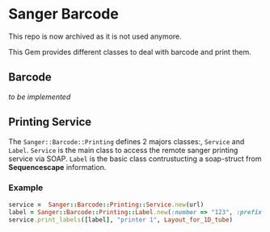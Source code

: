 # Sanger Barcode

This repo is now archived as it is not used anymore.

This Gem provides different classes to deal with barcode and print them.

## Barcode
*to be implemented*
## Printing Service
The `Sanger::Barcode::Printing` defines 2 majors classes:, `Service` and 
`Label`.
`Service` is the main class to access the remote sanger printing service via 
SOAP.
`Label` is the basic class contrustucting a soap-struct from **Sequencescape**
information.

### Example 
```ruby
service =  Sanger::Barcode::Printing::Service.new(url) 
label = Sanger::Barcode::Printing::Label.new(:number => "123", :prefix => "NT", :study => "my study") 
service.print_labels([label], "printer 1", Layout_for_1D_tube) 
```

